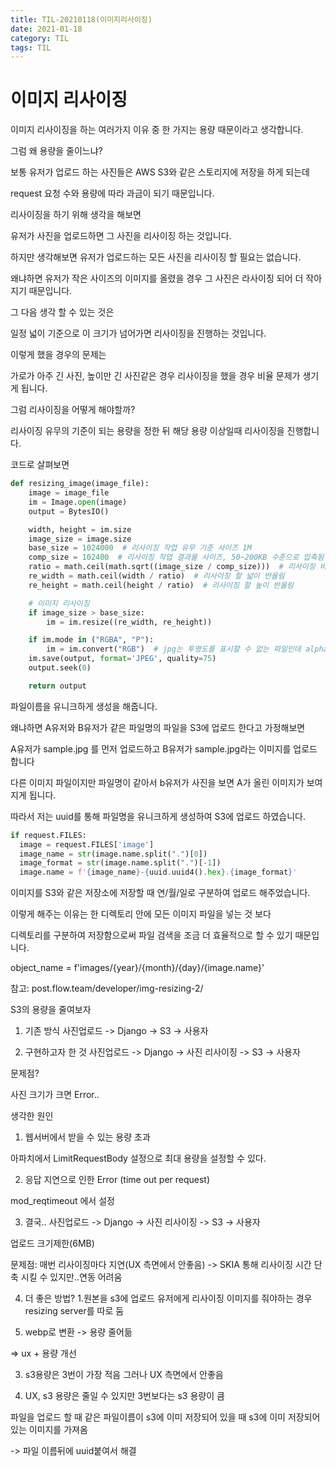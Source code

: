 ```yaml
---
title: TIL-20210118(이미지리사이징)
date: 2021-01-18
category: TIL
tags: TIL
---
```


# 이미지 리사이징

이미지 리사이징을 하는 여러가지 이유 중 한 가지는 용량 때문이라고 생각합니다.

그럼 왜 용량을 줄이느냐?

보통 유저가 업로드 하는 사진들은 AWS S3와 같은 스토리지에 저장을 하게 되는데

request 요청 수와 용량에 따라 과금이 되기 때문입니다.

리사이징을 하기 위해 생각을 해보면

유저가 사진을 업로드하면 그 사진을 리사이징 하는 것입니다.

하지만 생각해보면 유저가 업로드하는 모든 사진을 리사이징 할 필요는 없습니다.

왜냐하면 유저가 작은 사이즈의 이미지를 올렸을 경우 그 사진은 라사이징 되어 더 작아지기 때문입니다.

그 다음 생각 할 수 있는 것은

일정 넓이 기준으로 이 크기가 넘어가면 리사이징을 진행하는 것입니다.

이렇게 했을 경우의 문제는

가로가 아주 긴 사진, 높이만 긴 사진같은 경우 리사이징을 했을 경우 비율 문제가 생기게 됩니다.

그럼 리사이징을 어떻게 해야할까?

리사이징 유무의 기준이 되는 용량을 정한 뒤 해당 용량 이상일때 리사이징을 진행합니다.

코드로 살펴보면

```python
def resizing_image(image_file):
    image = image_file
    im = Image.open(image)
    output = BytesIO()

    width, height = im.size
    image_size = image.size
    base_size = 1024000  # 리사이징 작업 유무 기준 사이즈 1M
    comp_size = 102400  # 리사이징 작업 결과물 사이즈, 50~200KB 수준으로 압축됨 (50~200KB)
    ratio = math.ceil(math.sqrt((image_size / comp_size)))  # 리사이징 비율
    re_width = math.ceil(width / ratio)  # 리사이징 할 넓이 반올림
    re_height = math.ceil(height / ratio)  # 리사이징 할 높이 반올림

    # 이미지 리사이징
    if image_size > base_size:
        im = im.resize((re_width, re_height))

    if im.mode in ("RGBA", "P"):
        im = im.convert("RGB")  # jpg는 투명도를 표시할 수 없는 파일인데 alpha 값을 저장하려고 할 때
    im.save(output, format='JPEG', quality=75)
    output.seek(0)

    return output
```

파일이름을 유니크하게 생성을 해줍니다.

왜냐하면 A유저와 B유저가 같은 파일명의 파일을 S3에 업로드 한다고 가정해보면

A유저가 sample.jpg 를 먼저 업로드하고 B유저가 sample.jpg라는 이미지를 업로드 합니다

다른 이미지 파일이지만 파일명이 같아서 b유저가 사진을 보면 A가 올린 이미지가 보여지게 됩니다.

따라서 저는 uuid를 통해 파일명을 유니크하게 생성하여 S3에 업로드 하였습니다.

```python
if request.FILES:
  image = request.FILES['image']
  image_name = str(image.name.split(".")[0])
  image_format = str(image.name.split(".")[-1])
  image.name = f'{image_name}-{uuid.uuid4().hex}.{image_format}'
```

이미지를 S3와 같은 저장소에 저장할 때 연/월/일로 구분하여 업로드 해주었습니다.

이렇게 해주는 이유는 한 디렉토리 안에 모든 이미지 파일을 넣는 것 보다

디렉토리를 구분하여 저장함으로써 파일 검색을 조금 더 효율적으로 할 수 있기 때문입니다.

object_name = f'images/{year}/{month}/{day}/{image.name}'

참고: post.flow.team/developer/img-resizing-2/

S3의 용량을 줄여보자

1.  기존 방식
    사진업로드 -> Django -> S3 -> 사용자

2.  구현하고자 한 것
    사진업로드 -> Django -> 사진 리사이징 -> S3 -> 사용자

문제점?

사진 크기가 크면 Error..

생각한 원인

1. 웹서버에서 받을 수 있는 용량 초과

아파치에서 LimitRequestBody 설정으로 최대 용량을 설정할 수 있다.

2. 응답 지연으로 인한 Error (time out per request)

mod_reqtimeout 에서 설정

3. 결국..
   사진업로드 -> Django -> 사진 리사이징 -> S3 -> 사용자

업로드 크기제한(6MB)

문제점: 매번 리사이징마다 지연(UX 측면에서 안좋음) -> SKIA 통해 리사이징 시간 단축 시킬 수 있지만..연동 어려움

4. 더 좋은 방법? 1.원본을 s3에 업로드 유저에게 리사이징 이미지를 줘야하는 경우 resizing server를 따로 둠

5. webp로 변환 -> 용량 줄어듦

=> ux + 용량 개선

3. s3용량은 3번이 가장 적음 그러나 UX 측면에서 안좋음

4. UX, s3 용량은 줄일 수 있지만 3번보다는 s3 용량이 큼

파일을 업로드 할 때 같은 파일이름이 s3에 이미 저장되어 있을 때 s3에 이미 저장되어 있는 이미지를 가져옴

-> 파일 이름뒤에 uuid붙여서 해결
